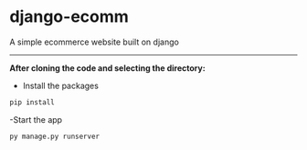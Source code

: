 # django-ecomm
A simple ecommerce website built on django

---

**After cloning the code and selecting the directory:**

- Install the packages
```python
pip install 
```

-Start the app
```python
py manage.py runserver
```
